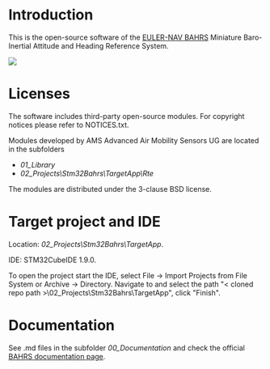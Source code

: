 # Introduction

This is the open-source software of the [EULER-NAV BAHRS](https://euler-nav.com/bahrs) Miniature Baro-Inertial Attitude and Heading Reference System.

![](00_Documentation/img/BAHRS_main_image.jpg)

# Licenses

The software includes third-party open-source modules. For copyright notices please refer to NOTICES.txt.

Modules developed by AMS Advanced Air Mobility Sensors UG are located in the subfolders

- *01_Library*
- *02_Projects\Stm32Bahrs\TargetApp\Rte*

The modules are distributed under the 3-clause BSD license.

# Target project and IDE

Location: *02_Projects\Stm32Bahrs\TargetApp*.

IDE: STM32CubeIDE 1.9.0.

To open the project start the IDE, select File -> Import Projects from File System or Archive -> Directory. Navigate to and select the path "< cloned repo path >\02_Projects\Stm32Bahrs\TargetApp", click "Finish".

# Documentation

See .md files in the subfolder *00_Documentation* and check the official [BAHRS documentation page](https://euler-nav.com/bahrsdoc).